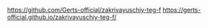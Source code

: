 https://github.com/Gerts-official/zakrivayuschiy-teg-f
https://gerts-official.github.io/zakrivayuschiy-teg-f/